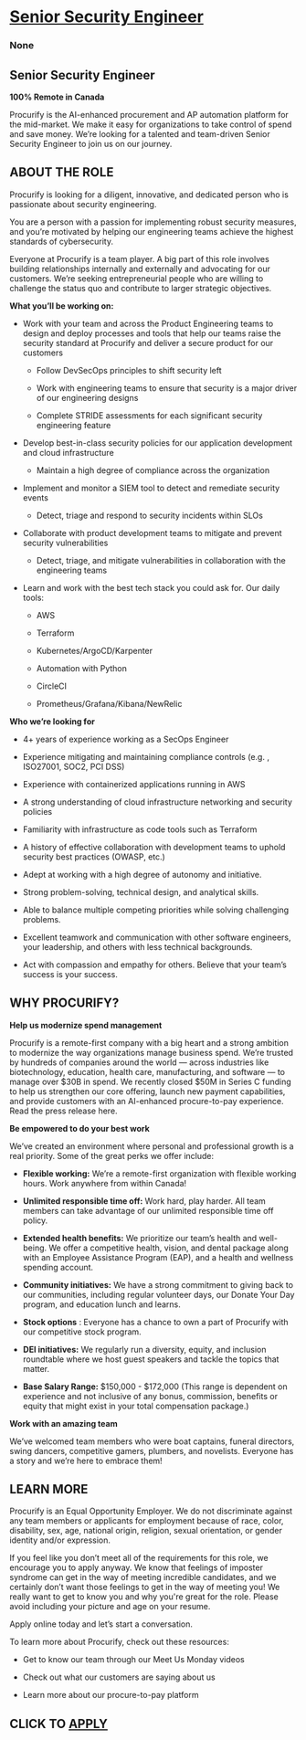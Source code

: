 # [Senior Security Engineer](https://www.remotewlb.com/apply/senior-security-engineer-138920)  
### None  
####  

## **Senior Security Engineer**

 **100% Remote in Canada**

Procurify is the AI-enhanced procurement and AP automation platform for the mid-market. We make it easy for organizations to take control of spend and save money. We’re looking for a talented and team-driven Senior Security Engineer to join us on our journey.

##  **ABOUT THE ROLE**

Procurify is looking for a diligent, innovative, and dedicated person who is passionate about security engineering.

You are a person with a passion for implementing robust security measures, and you’re motivated by helping our engineering teams achieve the highest standards of cybersecurity.

Everyone at Procurify is a team player. A big part of this role involves building relationships internally and externally and advocating for our customers. We’re seeking entrepreneurial people who are willing to challenge the status quo and contribute to larger strategic objectives.

 **What you’ll be working on:**

  * Work with your team and across the Product Engineering teams to design and deploy processes and tools that help our teams raise the security standard at Procurify and deliver a secure product for our customers

    * Follow DevSecOps principles to shift security left 

    * Work with engineering teams to ensure that security is a major driver of our engineering designs 

    * Complete STRIDE assessments for each significant security engineering feature

  * Develop best-in-class security policies for our application development and cloud infrastructure 

    * Maintain a high degree of compliance across the organization 

  * Implement and monitor a SIEM tool to detect and remediate security events

    * Detect, triage and respond to security incidents within SLOs

  * Collaborate with product development teams to mitigate and prevent security vulnerabilities

    * Detect, triage, and mitigate vulnerabilities in collaboration with the engineering teams

  * Learn and work with the best tech stack you could ask for. Our daily tools:

    * AWS

    * Terraform

    * Kubernetes/ArgoCD/Karpenter

    * Automation with Python

    * CircleCI

    * Prometheus/Grafana/Kibana/NewRelic

 **Who we’re looking for**

  * 4+ years of experience working as a SecOps Engineer

  * Experience mitigating and maintaining compliance controls (e.g. , ISO27001, SOC2, PCI DSS)

  * Experience with containerized applications running in AWS

  * A strong understanding of cloud infrastructure networking and security policies 

  * Familiarity with infrastructure as code tools such as Terraform

  * A history of effective collaboration with development teams to uphold security best practices (OWASP, etc.)

  * Adept at working with a high degree of autonomy and initiative.

  * Strong problem-solving, technical design, and analytical skills.

  * Able to balance multiple competing priorities while solving challenging problems.

  * Excellent teamwork and communication with other software engineers, your leadership, and others with less technical backgrounds.

  * Act with compassion and empathy for others. Believe that your team’s success is your success.

##

##  **WHY PROCURIFY?**

 **Help us modernize spend management**

Procurify is a remote-first company with a big heart and a strong ambition to modernize the way organizations manage business spend. We’re trusted by hundreds of companies around the world — across industries like biotechnology, education, health care, manufacturing, and software — to manage over $30B in spend. We recently closed $50M in Series C funding to help us strengthen our core offering, launch new payment capabilities, and provide customers with an AI-enhanced procure-to-pay experience. Read the press release here.

 **Be empowered to do your best work**

We’ve created an environment where personal and professional growth is a real priority. Some of the great perks we offer include:

  *  **Flexible working:** We’re a remote-first organization with flexible working hours. Work anywhere from within Canada!

  *  **Unlimited responsible time off:** Work hard, play harder. All team members can take advantage of our unlimited responsible time off policy. 

  * **Extended health benefits:** We prioritize our team’s health and well-being. We offer a competitive health, vision, and dental package along with an Employee Assistance Program (EAP), and a health and wellness spending account.

  *  **Community initiatives:** We have a strong commitment to giving back to our communities, including regular volunteer days, our Donate Your Day program, and education lunch and learns.

  *  **Stock options** : Everyone has a chance to own a part of Procurify with our competitive stock program.

  *  **DEI initiatives:** We regularly run a diversity, equity, and inclusion roundtable where we host guest speakers and tackle the topics that matter.

  *  **Base Salary Range:** $150,000 - $172,000 (This range is dependent on experience and not inclusive of any bonus, commission, benefits or equity that might exist in your total compensation package.)

 **Work with an amazing team**

We’ve welcomed team members who were boat captains, funeral directors, swing dancers, competitive gamers, plumbers, and novelists. Everyone has a story and we’re here to embrace them!

## LEARN MORE

Procurify is an Equal Opportunity Employer. We do not discriminate against any team members or applicants for employment because of race, color, disability, sex, age, national origin, religion, sexual orientation, or gender identity and/or expression.

If you feel like you don’t meet all of the requirements for this role, we encourage you to apply anyway. We know that feelings of imposter syndrome can get in the way of meeting incredible candidates, and we certainly don’t want those feelings to get in the way of meeting you! We really want to get to know you and why you're great for the role. Please avoid including your picture and age on your resume.

Apply online today and let’s start a conversation.

To learn more about Procurify, check out these resources:

  * Get to know our team through our Meet Us Monday videos

  * Check out what our customers are saying about us

  * Learn more about our procure-to-pay platform

  
## CLICK TO [APPLY](https://www.remotewlb.com/apply/senior-security-engineer-138920)

